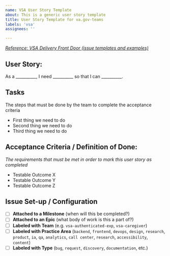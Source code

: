 ```yaml
---
name: VSA User Story Template
about: This is a generic user story template
title: User Story Template for va.gov-teams
labels: 'vsa'
assignees: ''

---
```

[_Reference: VSA Delivery Front Door (issue templates and examples)_](https://github.com/department-of-veterans-affairs/va.gov-team/tree/master/teams/vsa/delivery#vsa-delivery)
## User Story:
As a __________, I need __________ so that I can __________.

## Tasks
The steps that must be done by the team to complete the acceptance criteria

* First thing we need to do
* Second thing we need to do
* Third thing we need to do 

## Acceptance Criteria / Definition of Done:
_The requirements that must be met in order to mark this user story as completed_
* Testable Outcome X
* Testable Outcome Y
* Testable Outcome Z

## Issue Set-up / Configuration
- [ ] **Attached to a Milestone** (when will this be completed?)
- [ ] **Attached to an Epic** (what body of work is this a part of?)
- [ ] **Labeled with Team** (e.g. `vsa-authenticated-exp`, `vsa-caregiver`)
- [ ] **Labeled with Practice Area** (`backend`, `frontend`, `devops`, `design`, `research`, `product`, `ia`, `qa`, `analytics`, `call center`, `research`, `accessibility`, `content`)
- [ ] **Labeled with Type** (`bug`, `request`, `discovery`, `documentation`, etc.)
